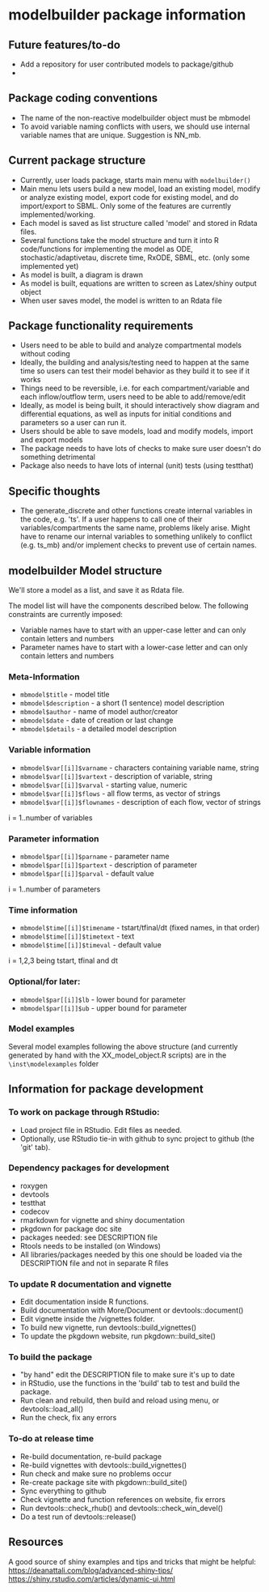 # modelbuilder package information


## Future features/to-do
* Add a repository for user contributed models to package/github
* 


## Package coding conventions
* The name of the non-reactive modelbuilder object must be mbmodel
* To avoid variable naming conflicts with users, we should use internal variable names that are unique. Suggestion is NN_mb.


## Current package structure 
* Currently, user loads package, starts main menu with `modelbuilder()`
* Main menu lets users build a new model, load an existing model, modify or analyze existing model, export code for existing model, and do import/export to SBML. Only some of the features are currently implemented/working.
* Each model is saved as list structure called 'model' and stored in Rdata files.
* Several functions take the model structure and turn it into R code/functions for implementing the model as ODE, stochastic/adaptivetau, discrete time, RxODE, SBML, etc. (only some implemented yet)
* As model is built, a diagram is drawn 
* As model is built, equations are written to screen as Latex/shiny output object 
* When user saves model, the model is written to an Rdata file



## Package functionality requirements
* Users need to be able to build and analyze compartmental models without coding
* Ideally, the building and analysis/testing need to happen at the same time so users can test their model behavior as they build it to see if it works
* Things need to be reversible, i.e. for each compartment/variable and each inflow/outflow term, users need to be able to add/remove/edit
* Ideally, as model is being built, it should interactively show diagram and differential equations, as well as inputs for initial conditions and parameters so a user can run it.
* Users should be able to save models, load and modify models, import and export models
* The package needs to have lots of checks to make sure user doesn't do something detrimental
* Package also needs to have lots of internal (unit) tests (using testthat)




## Specific thoughts
* The generate_discrete and other functions create internal variables in the code, e.g. 'ts'. If a user happens to call one of their variables/compartments the same name, problems likely arise. Might have to rename our internal variables to something unlikely to conflict (e.g. ts_mb) and/or implement checks to prevent use of certain names.


## modelbuilder Model structure
We'll store a model as a list, and save it as Rdata file. 


The model list will have the components described below.
The following constraints are currently imposed:

* Variable names have to start with an upper-case letter and can only contain letters and numbers
* Parameter names have to start with a lower-case letter and can only contain letters and numbers



### Meta-Information
* `mbmodel$title` - model title
* `mbmodel$description` - a short (1 sentence) model description
* `mbmodel$author` - name of model author/creator
* `mbmodel$date` - date of creation or last change
* `mbmodel$details` - a detailed model description

### Variable information
* `mbmodel$var[[i]]$varname` - characters containing variable name, string
* `mbmodel$var[[i]]$vartext` - description of variable, string
* `mbmodel$var[[i]]$varval` - starting value, numeric
* `mbmodel$var[[i]]$flows` - all flow terms, as vector of strings
* `mbmodel$var[[i]]$flownames` - description of each flow, vector of strings

i = 1..number of variables

### Parameter information
* `mbmodel$par[[i]]$parname` - parameter name
* `mbmodel$par[[i]]$partext` - description of parameter 
* `mbmodel$par[[i]]$parval` - default value 

i = 1..number of parameters

### Time information
* `mbmodel$time[[i]]$timename` - tstart/tfinal/dt (fixed names, in that order)
* `mbmodel$time[[i]]$timetext` - text  
* `mbmodel$time[[i]]$timeval` - default value

i = 1,2,3 being tstart, tfinal and dt


### Optional/for later:
* `mbmodel$par[[i]]$lb` - lower bound for parameter 
* `mbmodel$par[[i]]$ub` - upper bound for parameter 

### Model examples
Several model examples following the above structure (and currently generated by hand with the XX_model_object.R scripts) are in the `\inst\modelexamples` folder

## Information for package development

### To work on package through RStudio: 
* Load project file in RStudio. Edit files as needed.
* Optionally, use RStudio tie-in with github to sync project to github (the 'git' tab).

### Dependency packages for development
* roxygen
* devtools
* testthat
* codecov
* rmarkdown for vignette and shiny documentation
* pkgdown for package doc site
* packages needed: see DESCRIPTION file
* Rtools needs to be installed (on Windows)
* All libraries/packages needed by this one should be loaded via the DESCRIPTION file and not in separate R files

### To update R documentation and vignette
* Edit documentation inside R functions. 
* Build documentation with More/Document or devtools::document()
* Edit vignette inside the /vignettes folder.
* To build new vignette, run devtools::build_vignettes()
* To update the pkgdown website, run pkgdown::build_site()



### To build the package
* "by hand" edit the DESCRIPTION file to make sure it's up to date
* in RStudio, use the functions in the 'build' tab to test and build the package.
* Run clean and rebuild, then build and reload using menu, or devtools::load_all()
* Run the check, fix any errors 

### To-do at release time 
* Re-build documentation, re-build package
* Re-build vignettes with devtools::build_vignettes()
* Run check and make sure no problems occur
* Re-create package site with pkgdown::build_site()
* Sync everything to github
* Check vignette and function references on website, fix errors
* Run devtools::check_rhub() and devtools::check_win_devel()
* Do a test run of devtools::release()



## Resources
A good source of shiny examples and tips and tricks that might be helpful:
https://deanattali.com/blog/advanced-shiny-tips/
https://shiny.rstudio.com/articles/dynamic-ui.html
